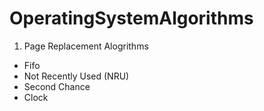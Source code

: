 # OperatingSystemAlgorithms

1. Page Replacement Alogrithms
  - Fifo
  - Not Recently Used (NRU)
  - Second Chance
  - Clock
